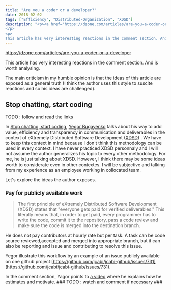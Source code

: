 ```yaml
---
title: "Are you a coder or a developer?"
date: 2018-02-02
tags: ["Efficiency", "Distributed-Organization", "XDSD"]
description: "<p><a href='https://dzone.com/articles/are-you-a-coder-or-a-developer'>https://dzone.com/articles/are-you-a-coder-or-a-developer</a>
</p>
<p>
This article has very interesting reactions in the comment section. And is worth analysing</p>"
---
```


https://dzone.com/articles/are-you-a-coder-or-a-developer

This article has very interesting reactions in the comment section. And is worth analysing.

The main criticism in my humble opinion is that the ideas of this article are exposed as a general truth (I think the author uses
this style to suscite reactions and so his ideas are challenged).

## Stop chatting, start coding

TODO : follow and read the links 

In [Stop chatting, start coding](http://www.yegor256.com/2014/10/07/stop-chatting-start-coding.html), 
[Yegor Bugayenko](https://disqus.com/by/yegor256/) talks about his way to add value, efficiency and transparency 
in communication and deliverables in the context of eXtremely Distributed Software Development ([XDSD](http://www.xdsd.org/)) . 
We have to keep this context in mind because I don't think this methodology can be used in every context. I have never practiced 
XDSD personnaly and I will not assume the author generalizes his topic to every other méthodology. For me, he is just talking about XDSD.
However, I think there may be some ideas worth to considerate even in other contextes. I will be subjective and talking from my experience 
as an employee working in collocated team.

Let's explore the ideas the author exposes.

### Pay for publicly available work

> The first principle of eXtremely Distributed Software Development (XDSD) states that "everyone gets paid for verified deliverables." 
> This literally means that, in order to get paid, every programmer has to write the code, commit it to the repository, pass a code 
> review and make sure the code is merged into the destination branch.

He does not pay contributors at hourly rate but per task. A task can be code 
source reviewed,accepted and merged into appropriate branch, but it can also be reporting and issue and contributing 
to resolve this issue.

Yegor illustrate this workflow by an example of an issue publicly available on one github project [https://github.com/jcabi/jcabi-github/issues/731](https://github.com/jcabi/jcabi-github/issues/731).

In the comment section, Yagor points to [a video](https://www.youtube.com/watch?v=7EytYc7K5JA) where he explains how he estimates 
and motivate. ### TODO : watch and comment if necessary ###


